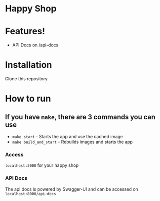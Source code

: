 # Happy Shop

# Features!
  - API Docs on /api-docs

# Installation
Clone this repository

# How to run
## If you have `make`, there are 3 commands you can use
- `make start` - Starts the app and use the cached image
- `make build_and_start` - Rebuilds images and starts the app

### Access
`localhost:3000` for your happy shop

### API Docs

The api docs is powered by Swagger-UI and can be accessed on `localhost:8000/api-docs`

